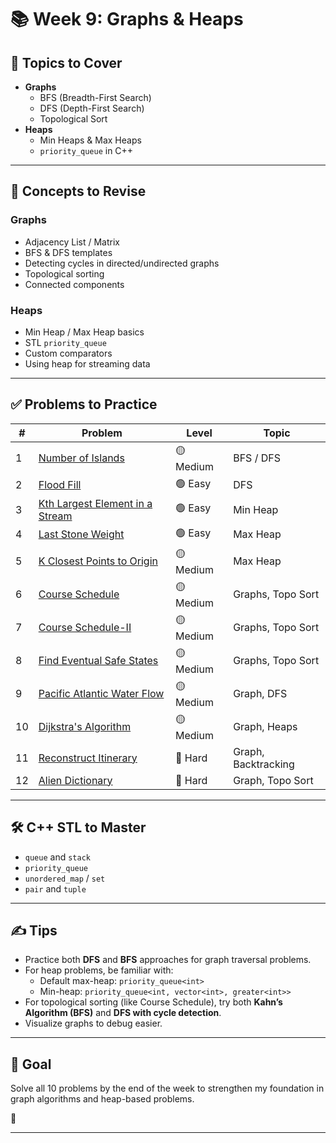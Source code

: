 # 📚 Week 9: Graphs & Heaps

## 📅 Topics to Cover

- **Graphs**
  - BFS (Breadth-First Search)
  - DFS (Depth-First Search)
  - Topological Sort
- **Heaps**
  - Min Heaps & Max Heaps
  - `priority_queue` in C++

---

## 🧠 Concepts to Revise

### Graphs
- Adjacency List / Matrix
- BFS & DFS templates
- Detecting cycles in directed/undirected graphs
- Topological sorting
- Connected components

### Heaps
- Min Heap / Max Heap basics
- STL `priority_queue`
- Custom comparators
- Using heap for streaming data

---

## ✅ Problems to Practice

| # | Problem | Level | Topic |
|---|---------|--------|-------|
| 1 | [Number of Islands](https://leetcode.com/problems/number-of-islands/) | 🟡 Medium | BFS / DFS |
| 2 | [Flood Fill](https://leetcode.com/problems/flood-fill/) | 🟢 Easy | DFS |
| 3 | [Kth Largest Element in a Stream](https://leetcode.com/problems/kth-largest-element-in-a-stream/) | 🟢 Easy | Min Heap |
| 4 | [Last Stone Weight](https://leetcode.com/problems/last-stone-weight/) | 🟢 Easy | Max Heap |
| 5 | [K Closest Points to Origin](https://leetcode.com/problems/k-closest-points-to-origin/ ) | 🟡 Medium |  Max Heap |
| 6 | [Course Schedule](https://leetcode.com/problems/course-schedule/) | 🟡 Medium | Graphs, Topo Sort |
| 7 | [Course Schedule-II](https://leetcode.com/problems/course-schedule-ii/) | 🟡 Medium | Graphs, Topo Sort |
| 8 | [Find Eventual Safe States](https://leetcode.com/problems/find-eventual-safe-states/) | 🟡 Medium | Graphs, Topo Sort |
| 9 | [Pacific Atlantic Water Flow](https://leetcode.com/problems/pacific-atlantic-water-flow/) | 🟡 Medium | Graph, DFS |
| 10 | [Dijkstra's Algorithm](https://practice.geeksforgeeks.org/problems/implementing-dijkstra-set-1-adjacency-matrix/1) | 🟡 Medium | Graph, Heaps |
| 11 | [Reconstruct Itinerary](https://leetcode.com/problems/reconstruct-itinerary/) | 🔴 Hard | Graph, Backtracking |
| 12 | [Alien Dictionary](https://practice.geeksforgeeks.org/problems/alien-dictionary/1) | 🔴 Hard | Graph, Topo Sort |

---

## 🛠️ C++ STL to Master

- `queue` and `stack`
- `priority_queue`
- `unordered_map` / `set`
- `pair` and `tuple`

---

## ✍️ Tips

- Practice both **DFS** and **BFS** approaches for graph traversal problems.
- For heap problems, be familiar with:
  - Default max-heap: `priority_queue<int>`
  - Min-heap: `priority_queue<int, vector<int>, greater<int>>`
- For topological sorting (like Course Schedule), try both **Kahn’s Algorithm (BFS)** and **DFS with cycle detection**.
- Visualize graphs to debug easier.

---

## 📌 Goal

Solve all 10 problems by the end of the week to strengthen my foundation in graph algorithms and heap-based problems.

💪

---
